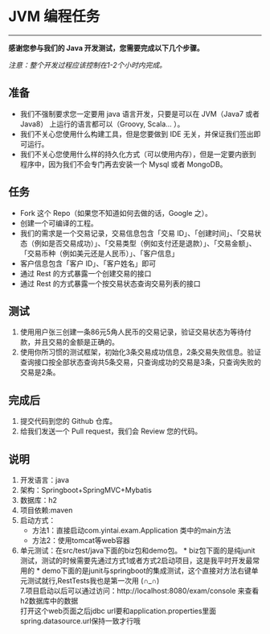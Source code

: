 # JVM 编程任务
-------------------

**感谢您参与我们的 Java 开发测试，您需要完成以下几个步骤。**

*注意：整个开发过程应该控制在1-2个小时内完成。*

## 准备
* 我们不强制要求您一定要用 java 语言开发，只要是可以在 JVM（Java7 或者 Java8） 上运行的语言都可以（Groovy, Scala... ）。
* 我们不关心您使用什么构建工具，但是您要做到 IDE 无关，并保证我们签出即可运行。
* 我们不关心您使用什么样的持久化方式（可以使用内存），但是一定要内嵌到程序中，因为我们不会专门再去安装一个 Mysql 或者 MongoDB。

## 任务
* Fork 这个 Repo（如果您不知道如何去做的话，Google 之）。
* 创建一个可编译的工程。
* 我们的需求是一个交易记录，交易信息包含「交易 ID」、「创建时间」、「交易状态（例如是否交易成功）」、「交易类型（例如支付还是退款）」、「交易金额」、「交易币种（例如美元还是人民币）」、「客户信息」
* 客户信息包含「客户 ID」、「客户姓名」即可
* 通过 Rest 的方式暴露一个创建交易的接口
* 通过 Rest 的方式暴露一个按交易状态查询交易列表的接口

## 测试
1. 使用用户张三创建一条86元5角人民币的交易记录，验证交易状态为等待付款，并且交易的金额是正确的。
2. 使用你所习惯的测试框架，初始化3条交易成功信息，2条交易失败信息。验证查询接口按全部状态查询共5条交易，只查询成功的交易是3条，只查询失败的交易是2条。


## 完成后
1. 提交代码到您的 Github 仓库。
2. 给我们发送一个 Pull request，我们会 Review 您的代码。


## 说明
1. 开发语言：java
2. 架构：Springboot+SpringMVC+Mybatis
3. 数据库：h2
4. 项目依赖:maven
5. 启动方式：
   * 方法1：直接启动com.yintai.exam.Application 类中的main方法
   * 方法2：使用tomcat等web容器
6. 单元测试：在src/test/java下面的biz包和demo包。
       * biz包下面的是纯junit测试，测试的时候需要先通过方式1或者方式2启动项目，这是我平时开发最常用的
       * demo下面的是junit与springboot的集成测试，这个直接对方法右键单元测试就行,RestTests我也是第一次用 (∩_∩)   
7.项目启动以后可以通过访问：http://localhost:8080/exam/console 来查看h2数据库中的数据  
  打开这个web页面之后jdbc url要和application.properties里面spring.datasource.url保持一致才行哦
